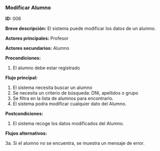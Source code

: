### **Modificar Alumno**

**ID:** 006

**Breve descripción:** El sistema puede modificar los datos de un alumno.

**Actores principales:** Profesor

**Actores secundarios:** Alumno

**Precondiciones:**

 1. El alumno debe estar registrado

 **Flujo principal:**

  1. El sistema necesita buscar un alumno
  2. Se necesita un criterio de búsqueda: DNI, apellidos o grupo
  3. Se filtra en la lista de alumnos para encontrarlo.
  4. El sistema podra modificar cualquier dato del Alumno.

 **Postcondiciones:**

  1. El sistema recoge los datos modificados del Alumno.

 **Flujos alternativos:**
 
  3a. Si el alumno no se encuentra, se muestra un mensaje de error.

